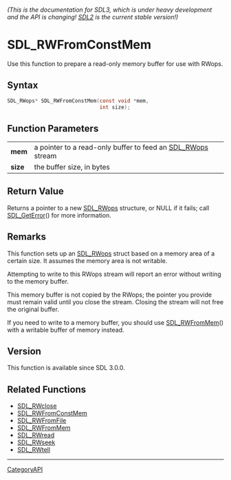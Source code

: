 ###### (This is the documentation for SDL3, which is under heavy development and the API is changing! [SDL2](https://wiki.libsdl.org/SDL2/) is the current stable version!)
# SDL_RWFromConstMem

Use this function to prepare a read-only memory buffer for use with RWops.

## Syntax

```c
SDL_RWops* SDL_RWFromConstMem(const void *mem,
                              int size);

```

## Function Parameters

|              |                                                                          |
| ------------ | ------------------------------------------------------------------------ |
| **mem**      | a pointer to a read-only buffer to feed an [SDL_RWops](SDL_RWops) stream |
| **size**     | the buffer size, in bytes                                                |

## Return Value

Returns a pointer to a new [SDL_RWops](SDL_RWops) structure, or NULL if it
fails; call [SDL_GetError](SDL_GetError)() for more information.

## Remarks

This function sets up an [SDL_RWops](SDL_RWops) struct based on a memory
area of a certain size. It assumes the memory area is not writable.

Attempting to write to this RWops stream will report an error without
writing to the memory buffer.

This memory buffer is not copied by the RWops; the pointer you provide must
remain valid until you close the stream. Closing the stream will not free
the original buffer.

If you need to write to a memory buffer, you should use
[SDL_RWFromMem](SDL_RWFromMem)() with a writable buffer of memory instead.

## Version

This function is available since SDL 3.0.0.

## Related Functions

* [SDL_RWclose](SDL_RWclose)
* [SDL_RWFromConstMem](SDL_RWFromConstMem)
* [SDL_RWFromFile](SDL_RWFromFile)
* [SDL_RWFromMem](SDL_RWFromMem)
* [SDL_RWread](SDL_RWread)
* [SDL_RWseek](SDL_RWseek)
* [SDL_RWtell](SDL_RWtell)

----
[CategoryAPI](CategoryAPI)

